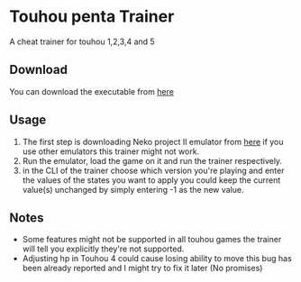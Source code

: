 # Touhou penta Trainer
A cheat trainer for touhou 1,2,3,4 and 5

## Download
You can download the executable from [here](bin/Debug/Touhou%20Penta%20Trainer.exe)

## Usage
1. The first step is downloading Neko project II emulator from [here](https://moriyashrine.org/files/file/387-pc-98-emulator-~-neko-project-ii/) if you use other emulators this trainer might not work.
2. Run the emulator, load the game on it and run the trainer respectively.
3. in the CLI of the trainer choose which version you're playing and enter the values of the states you want to apply you could keep the current value(s) unchanged by simply entering -1 as the new value.

## Notes
- Some features might not be supported in all touhou games the trainer will tell you explicitly they're not supported.
- Adjusting hp in Touhou 4 could cause losing ability to move this bug has been already reported and I might try to fix it later (No promises)
